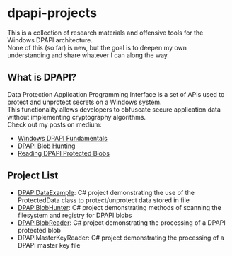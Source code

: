 # dpapi-projects
This is a collection of research materials and offensive tools for the Windows DPAPI architecture.  
None of this (so far) is new, but the goal is to deepen my own understanding and share whatever I can along the way.

## What is DPAPI?
Data Protection Application Programming Interface is a set of APIs used to protect and unprotect secrets on a Windows system.  
This functionality allows developers to obfuscate secure application data without implementing cryptography algorithms.  
Check out my posts on medium:
-  [Windows DPAPI Fundamentals](https://medium.com/@toneillcodes/windows-dpapi-fundamentals-69af5169ffe8)
-  [DPAPI Blob Hunting](https://medium.com/@toneillcodes/dpapi-blob-hunting-967d2baead6a)
-  [Reading DPAPI Protected Blobs](https://medium.com/@toneillcodes/decoding-dpapi-blobs-1ed9b4832cf6)

## Project List
- [DPAPIDataExample](https://github.com/toneillcodes/dpapi-projects/tree/main/DPAPIDataExample): C# project demonstrating the use of the ProtectedData class to protect/unprotect data stored in file
- [DPAPIBlobHunter](https://github.com/toneillcodes/dpapi-projects/tree/main/DPAPIBlobHunter): C# project demonstrating methods of scanning the filesystem and registry for DPAPI blobs
- [DPAPIBlobReader](https://github.com/toneillcodes/dpapi-projects/tree/main/DPAPIBlobReader): C# project demonstrating the processing of a DPAPI protected blob
- DPAPIMasterKeyReader: C# project demonstrating the processing of a DPAPI master key file
